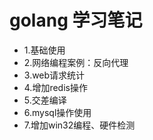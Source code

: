 
# golang 学习笔记

 * 1.基础使用
 * 2.网络编程案例：反向代理
 * 3.web请求统计
 * 4.增加redis操作
 * 5.交差编译
 * 6.mysql操作使用
 * 7.增加win32编程、硬件检测
